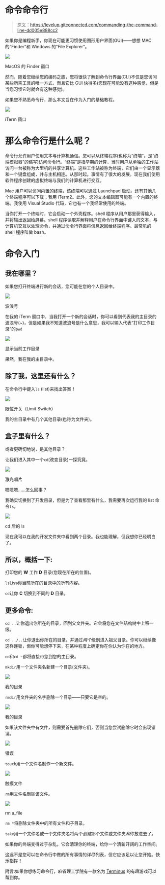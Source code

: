 # 命令命令行

> 原文：<https://levelup.gitconnected.com/commanding-the-command-line-dd005e888cc2>

如果你是编程新手，你现在可能更习惯使用图形用户界面(GUI)——想想 MAC 的“Finder”和 Windows 的“File Explorer”。

![](img/8eda866e495028ad9f4746ce1c47b61b.png)

MacOS 的 Finder 窗口

然而，随着您继续您的编码之旅，您将很快了解到命令行界面(CLI)不仅是您访问某些所需工具的唯一方式，而且它比 GUI 快得多(您现在可能没有这种感觉，但是当您习惯它时就会有这种感觉)。

如果您不熟悉命令行，那么本文旨在作为入门的基础教程。

![](img/c9e9d27497cc72b5c859c23dd72e149d.png)

iTerm 窗口

# 那么命令行是什么呢？

命令行允许用户使用文本与计算机通信。您可以从终端程序(也称为“终端”，是“终端模拟器”的缩写)访问命令行。“终端”是指早期的计算，当时用户从单独的工作站访问一台被称为大型机的共享计算机。这些工作站被称为终端，它们由一个显示器和一个键盘组成，并与主机相连。从那时起，事情有了很大的发展，现在我们使用软件程序创建的虚拟终端与我们的计算机进行交互。

Mac 用户可以访问内置的终端，该终端可以通过 Launchpad 启动。还有其他几个终端程序可以下载；我用 iTerm2。此外，您的文本编辑器可能有一个内置的终端。我使用 Visual Studio 代码，它也有一个我经常使用的终端。

当你打开一个终端时，它会启动一个外壳程序。shell 程序从用户那里获得输入，并将输出返回给屏幕。shell 程序读取并解释用户在命令行界面中键入的文本，与计算机交互以处理命令，并通过命令行界面将信息返回给终端程序。最常见的 shell 程序叫做 bash。

# 命令入门

## 我在哪里？

如果您打开终端进行新的会话，您可能在您的个人目录中。

![](img/18e40d3e83557dabdb53bfc2c7d83083.png)

波浪号

在我的 iTerm 窗口中，当我打开一个新的会话时，你可以看到代表我的主目录的波浪号(~)，但是如果我不知道波浪号是什么意思，我可以输入代表“打印工作目录”的`pwd`

![](img/7506c7a3c67d83aaf4662f28f892379c.png)

显示当前工作目录

果然，我在我的主目录中。

## 除了我，这里还有什么？

在命令行中键入`ls` (list)来找出答案！

![](img/ab374fb1844b539e1cd971b729a95aa0.png)

限位开关（Limit Switch）

我的主目录中有几个其他目录(也称为文件夹)。

## 盒子里有什么？

或者更确切地说，是其他目录？

让我们进入其中一个`cd`(改变目录)一探究竟。

![](img/cbdfdc032dd0188eeb25066ecc02e852.png)

激光唱片

嗯嗯嗯……怎么回事？

我确实切换到了开发目录，但是为了查看那里有什么，我需要再次运行我的 list 命令`ls`。

![](img/dbfae35691a6a36d0d407c168c64acc8.png)

cd 后的 ls

现在我可以在我的开发文件夹中看到两个目录。我也能理解，但我想你已经明白了。

## 所以，概括一下:

打印您的 **W** 工作 **D** 目录(您现在所在的位置)。

`ls`**L**is**s**你当前所在的目录中的所有内容。

`cd`让你 **C** 切换到不同的 **D** 目录。

## 更多命令:

`cd ..`让你退出你所在的目录，回到父文件夹。它会将您在文件结构树中上移一级。

`cd ../..`让你退出你所在的目录，并通过*两个*级别进入祖父目录。你可以继续像这样连锁，但你可能想停下来，在某种程度上确定你在你认为你在的地方。

`cd`和`cd ~`都将直接带您到您的主目录。

`mkdir`用一个文件夹名新建一个目录(文件夹)。

![](img/7c4f8ec900eddf4a308600d54b4ca482.png)

我的目录

`rmdir`用文件夹的名字删除一个目录——只要它是空的。

![](img/b8bab43dd2b4cf828b8f6a42616b678a.png)

我的目录

如果该文件夹中有文件，则需要首先删除它们，否则当您尝试删除它时会出现错误。

![](img/6bbd9ffc5f3f58e1cd88509cffa200b1.png)

错误

`touch`用一个文件名制作一个新文件。

![](img/306ed1fc6ed3513f13ff6d1d5657ee38.png)

触摸文件

`rm`用文件名删除该文件。

![](img/cff132ebe6c941a9f51f319d39dfbb02.png)

rm a_file

`rm *`将删除文件夹中的所有文件和子目录。

`take`用一个文件名或一个文件夹名将两个*创建*那个文件或文件夹*和*你放进去了。

如果你的终端变得过于杂乱，它会清理你的终端，给你一个清新开阔的工作空间。

这远不是您可以在命令行中做的所有事情的详尽列表，但它应该足以让您开始。快乐指挥！

附言:如果你想练习命令行，麻省理工学院有一款名为 [Terminus](http://web.mit.edu/mprat/Public/web/Terminus/Web/main.html) 的有趣游戏可以帮到你。